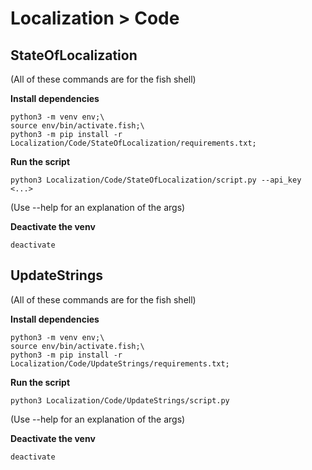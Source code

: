 # Localization > Code

## StateOfLocalization

(All of these commands are for the fish shell)

**Install dependencies**

```
python3 -m venv env;\
source env/bin/activate.fish;\
python3 -m pip install -r Localization/Code/StateOfLocalization/requirements.txt;
```

**Run the script**

```
python3 Localization/Code/StateOfLocalization/script.py --api_key <...>
```
(Use --help for an explanation of the args)

**Deactivate the venv**

```
deactivate
```

## UpdateStrings

(All of these commands are for the fish shell)

**Install dependencies**

```
python3 -m venv env;\
source env/bin/activate.fish;\
python3 -m pip install -r Localization/Code/UpdateStrings/requirements.txt;
```

**Run the script**

```
python3 Localization/Code/UpdateStrings/script.py
```
(Use --help for an explanation of the args)

**Deactivate the venv**
```
deactivate
```
